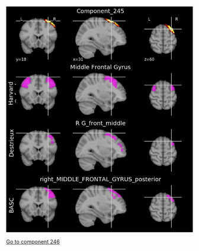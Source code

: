 ![245](preliminary/245.jpg "Component 245")

[Go to component 246](https://parietal-inria.github.io/MODL_atlas/256/246 "Component 246")
